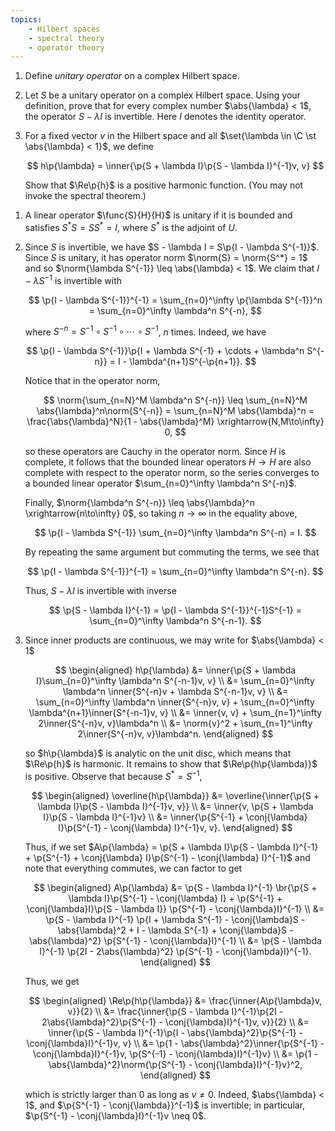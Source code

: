 ```yaml
---
topics:
    - Hilbert spaces
    - spectral theory
    - operator theory
---
```


<problem>

1. Define _unitary operator_ on a complex Hilbert space.
2. Let $S$ be a unitary operator on a complex Hilbert space. Using your definition, prove that for every complex number $\abs{\lambda} < 1$, the operator $S - \lambda I$ is invertible. Here $I$ denotes the identity operator.
3. For a fixed vector $v$ in the Hilbert space and all $\set{\lambda \in \C \st \abs{\lambda} < 1}$, we define

    $$
    h\p{\lambda} = \inner{\p{S + \lambda I}\p{S - \lambda I}^{-1}v, v}
    $$

    Show that $\Re\p{h}$ is a positive harmonic function. (You may not invoke the spectral theorem.)

</problem>

<solution>

1. A linear operator $\func{S}{H}{H}$ is unitary if it is bounded and satisfies $S^*S = SS^* = I$, where $S^*$ is the adjoint of $U$.

2. Since $S$ is invertible, we have $S - \lambda I = S\p{I - \lambda S^{-1}}$. Since $S$ is unitary, it has operator norm $\norm{S} = \norm{S^*} = 1$ and so $\norm{\lambda S^{-1}} \leq \abs{\lambda} < 1$. We claim that $I - \lambda S^{-1}$ is invertible with

    $$
    \p{I - \lambda S^{-1}}^{-1}
        = \sum_{n=0}^\infty \p{\lambda S^{-1}}^n = \sum_{n=0}^\infty \lambda^n S^{-n},
    $$

    where $S^{-n} = S^{-1} \circ S^{-1} \circ \cdots \circ S^{-1}$, $n$ times. Indeed, we have

    $$
    \p{I - \lambda S^{-1}}\p{I + \lambda S^{-1} + \cdots + \lambda^n S^{-n}} = I - \lambda^{n+1}S^{-\p{n+1}}.
    $$

    Notice that in the operator norm,

    $$
    \norm{\sum_{n=N}^M \lambda^n S^{-n}}
        \leq \sum_{n=N}^M \abs{\lambda}^n\norm{S^{-n}}
        = \sum_{n=N}^M \abs{\lambda}^n
        = \frac{\abs{\lambda}^N}{1 - \abs{\lambda}^M} \xrightarrow{N,M\to\infty} 0,
    $$

    so these operators are Cauchy in the operator norm. Since $H$ is complete, it follows that the bounded linear operators $H \to H$ are also complete with respect to the operator norm, so the series converges to a bounded linear operator $\sum_{n=0}^\infty \lambda^n S^{-n}$.

    Finally, $\norm{\lambda^n S^{-n}} \leq \abs{\lambda}^n \xrightarrow{n\to\infty} 0$, so taking $n \to \infty$ in the equality above,

    $$
    \p{I - \lambda S^{-1}} \sum_{n=0}^\infty \lambda^n S^{-n} = I.
    $$

    By repeating the same argument but commuting the terms, we see that

    $$
    \p{I - \lambda S^{-1}}^{-1} = \sum_{n=0}^\infty \lambda^n S^{-n}.
    $$

    Thus, $S - \lambda I$ is invertible with inverse

    $$
    \p{S - \lambda I}^{-1}
        = \p{I - \lambda S^{-1}}^{-1}S^{-1}
        = \sum_{n=0}^\infty \lambda^n S^{-n-1}.
    $$

3. Since inner products are continuous, we may write for $\abs{\lambda} < 1$

    $$
    \begin{aligned}
        h\p{\lambda}
             &= \inner{\p{S + \lambda I}\sum_{n=0}^\infty \lambda^n S^{-n-1}v, v} \\
             &= \sum_{n=0}^\infty \lambda^n \inner{S^{-n}v + \lambda S^{-n-1}v, v} \\
             &= \sum_{n=0}^\infty \lambda^n \inner{S^{-n}v, v} + \sum_{n=0}^\infty \lambda^{n+1}\inner{S^{-n-1}v, v} \\
             &= \inner{v, v} + \sum_{n=1}^\infty 2\inner{S^{-n}v, v}\lambda^n \\
             &= \norm{v}^2 + \sum_{n=1}^\infty 2\inner{S^{-n}v, v}\lambda^n.
    \end{aligned}
    $$

    so $h\p{\lambda}$ is analytic on the unit disc, which means that $\Re\p{h}$ is harmonic. It remains to show that $\Re\p{h\p{\lambda}}$ is positive. Observe that because $S^* = S^{-1}$,

    $$
    \begin{aligned}
         \overline{h\p{\lambda}}
             &= \overline{\inner{\p{S + \lambda I}\p{S - \lambda I}^{-1}v, v}} \\
             &= \inner{v, \p{S + \lambda I}\p{S - \lambda I}^{-1}v} \\
             &= \inner{\p{S^{-1} + \conj{\lambda} I}\p{S^{-1} - \conj{\lambda} I}^{-1}v, v}.
     \end{aligned}
    $$

    Thus, if we set $A\p{\lambda} = \p{S + \lambda I}\p{S - \lambda I}^{-1} + \p{S^{-1} + \conj{\lambda} I}\p{S^{-1} - \conj{\lambda} I}^{-1}$ and note that everything commutes, we can factor to get

    $$
    \begin{aligned}
       A\p{\lambda}
         &= \p{S - \lambda I}^{-1}
             \br{\p{S + \lambda I}\p{S^{-1} - \conj{\lambda} I} + \p{S^{-1} + \conj{\lambda}I}\p{S - \lambda I}}
             \p{S^{-1} - \conj{\lambda}I}^{-1} \\
         &= \p{S - \lambda I}^{-1}
             \p{I + \lambda S^{-1} - \conj{\lambda}S - \abs{\lambda}^2 + I - \lambda S^{-1} + \conj{\lambda}S - \abs{\lambda}^2}
             \p{S^{-1} - \conj{\lambda}I}^{-1} \\
         &= \p{S - \lambda I}^{-1}
             \p{2I - 2\abs{\lambda}^2}
             \p{S^{-1} - \conj{\lambda}I}^{-1}.
    \end{aligned}
    $$

    Thus, we get

    $$
    \begin{aligned}
         \Re\p{h\p{\lambda}}
             &= \frac{\inner{A\p{\lambda}v, v}}{2} \\
             &= \frac{\inner{\p{S - \lambda I}^{-1}\p{2I - 2\abs{\lambda}^2}\p{S^{-1} - \conj{\lambda}I}^{-1}v, v}}{2} \\
             &= \inner{\p{S - \lambda I}^{-1}\p{I - \abs{\lambda}^2}\p{S^{-1} - \conj{\lambda}I}^{-1}v, v} \\
             &= \p{1 - \abs{\lambda}^2}\inner{\p{S^{-1} - \conj{\lambda}I}^{-1}v, \p{S^{-1} - \conj{\lambda}I}^{-1}v} \\
             &= \p{1 - \abs{\lambda}^2}\norm{\p{S^{-1} - \conj{\lambda}I}^{-1}v}^2,
    \end{aligned}
    $$

    which is strictly larger than $0$ as long as $v \neq 0$. Indeed, $\abs{\lambda} < 1$, and $\p{S^{-1} - \conj{\lambda}}^{-1}$ is invertible; in particular, $\p{S^{-1} - \conj{\lambda}I}^{-1}v \neq 0$.

</solution>
